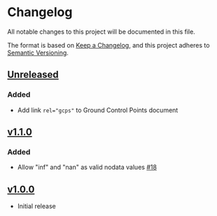 # Changelog
All notable changes to this project will be documented in this file.

The format is based on [Keep a Changelog](https://keepachangelog.com/en/1.0.0/),
and this project adheres to [Semantic Versioning](https://semver.org/spec/v2.0.0.html).

## [Unreleased]

### Added

- Add link `rel="gcps"` to Ground Control Points document

## [v1.1.0]

### Added

- Allow "inf" and "nan" as valid nodata values [#18](https://github.com/stac-extensions/raster/issues/18)

## [v1.0.0]

- Initial release

[Unreleased]: <https://github.com/stac-extensions/raster/compare/v1.1.0...HEAD>
[v1.1.0]: <https://github.com/stac-extensions/tree/v1.1.0>
[v1.0.0]: <https://github.com/stac-extensions/tree/v1.0.0>

